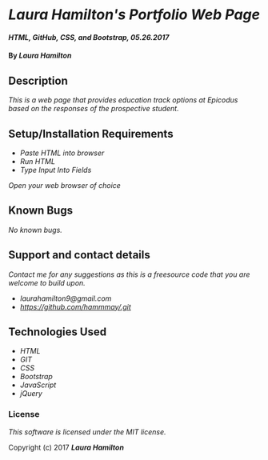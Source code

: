 # _Laura Hamilton's Portfolio Web Page_

#### _HTML, GitHub, CSS, and Bootstrap, 05.26.2017_

#### By _****Laura Hamilton****_

## Description

_This is a web page that provides education track options at Epicodus based on the responses of the prospective student._

## Setup/Installation Requirements

* _Paste HTML into browser_
* _Run HTML_
* _Type Input Into Fields_

_Open your web browser of choice_

## Known Bugs

_No known bugs._

## Support and contact details

_Contact me for any suggestions as this is a freesource code that you are welcome to build upon._
* _laurahamilton9@gmail.com_
* _https://github.com/hammmay/.git_

## Technologies Used

* _HTML_
* _GIT_
* _CSS_
* _Bootstrap_
* _JavaScript_
* _jQuery_

### License

*This software is licensed under the MIT license.*

Copyright (c) 2017 **_Laura Hamilton_**
